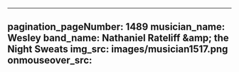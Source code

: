 ------
pagination_pageNumber: 1489
musician_name: Wesley
band_name: Nathaniel Rateliff &amp;amp; the Night Sweats
img_src: images/musician1517.png
onmouseover_src: 
------